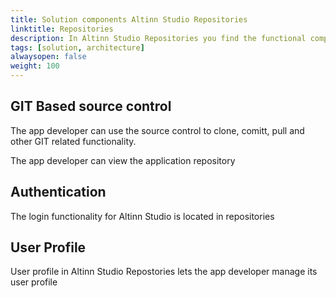```yaml
---
title: Solution components Altinn Studio Repositories
linktitle: Repositories
description: In Altinn Studio Repositories you find the functional components related to source control and access management of the application developer
tags: [solution, architecture]
alwaysopen: false
weight: 100
---
```


## GIT Based source control
The app developer can use the source control to clone, comitt, pull and other GIT related functionality. 

The app developer can view the application repository 

## Authentication
The login functionality for Altinn Studio is located in repositories

## User Profile
User profile in Altinn Studio Repostories lets the app developer manage its user profile
